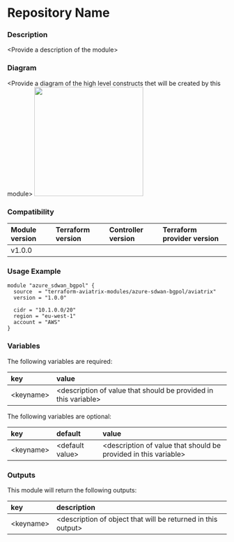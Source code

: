 # Repository Name

### Description
\<Provide a description of the module>

### Diagram
\<Provide a diagram of the high level constructs thet will be created by this module>
<img src="<IMG URL>"  height="250">

### Compatibility
Module version | Terraform version | Controller version | Terraform provider version
:--- | :--- | :--- | :---
v1.0.0 | | |

### Usage Example
```
module "azure_sdwan_bgpol" {
  source  = "terraform-aviatrix-modules/azure-sdwan-bgpol/aviatrix"
  version = "1.0.0"

  cidr = "10.1.0.0/20"
  region = "eu-west-1"
  account = "AWS"
}
```

### Variables
The following variables are required:

key | value
:--- | :---
\<keyname> | \<description of value that should be provided in this variable>

The following variables are optional:

key | default | value 
:---|:---|:---
\<keyname> | \<default value> | \<description of value that should be provided in this variable>

### Outputs
This module will return the following outputs:

key | description
:---|:---
\<keyname> | \<description of object that will be returned in this output>

